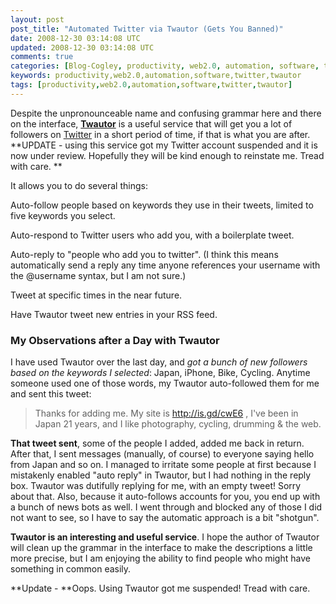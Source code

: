 ```yaml
---           
layout: post
post_title: "Automated Twitter via Twautor (Gets You Banned)"
date: 2008-12-30 03:14:08 UTC
updated: 2008-12-30 03:14:08 UTC
comments: true
categories: [Blog-Cogley, productivity, web2.0, automation, software, twitter, twautor]
keywords: productivity,web2.0,automation,software,twitter,twautor
tags: [productivity,web2.0,automation,software,twitter,twautor]
---
```

 

[](http://www.flickr.com/photos/81796435@N00/3121635744 "View 'Auto-twitter via Twautor' on Flickr.com")Despite the unpronounceable name and confusing grammar here and there on the interface, [**Twautor**](http://www.twautor.com) is a useful service that will get you a lot of followers on [Twitter](http://rick.cogley.info/topics_files/Twitter.php) in a short period of time, if that is what you are after. **UPDATE - using this service got my Twitter account suspended and it is now under review. Hopefully they will be kind enough to reinstate me. Tread with care. **


It allows you to do several things: 





Auto-follow people based on keywords they use in their tweets, limited to five keywords you select.


Auto-respond to Twitter users who add you, with a boilerplate tweet.


Auto-reply to "people who add you to twitter". (I think this means automatically send a reply any time anyone references your username with the @username syntax, but I am not sure.)


Tweet at specific times in the near future.


Have Twautor tweet new entries in your RSS feed. 





### My Observations after a Day with Twautor



I have used Twautor over the last day, and _got a bunch of new followers based on the keywords I selected_: Japan, iPhone, Bike, Cycling. Anytime someone used one of those words, my Twautor auto-followed them for me and sent this tweet: 





> Thanks for adding me. My site is http://is.gd/cwE6 , I've been in Japan 21 years, and I like photography, cycling, drumming & the web.





**That tweet sent**, some of the people I added, added me back in return. After that, I sent messages (manually, of course) to everyone saying hello from Japan and so on. I managed to irritate some people at first because I mistakenly enabled "auto reply" in Twautor, but I had nothing in the reply box. Twautor was dutifully replying for me, with an empty tweet! Sorry about that. Also, because it auto-follows accounts for you, you end up with a bunch of news bots as well. I went through and blocked any of those I did not want to see, so I have to say the automatic approach is a bit "shotgun". 


**Twautor is an interesting and useful service**. I hope the author of Twautor will clean up the grammar in the interface to make the descriptions a little more precise, but I am enjoying the ability to find people who might have something in common easily. 


**Update - **Oops. Using Twautor got me suspended! Tread with care. 

